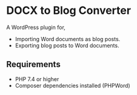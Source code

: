 # DOCX to Blog Converter

A WordPress plugin for,
- Importing Word documents as blog posts.
- Exporting blog posts to Word documents.

## Requirements
- PHP 7.4 or higher
- Composer dependencies installed (PHPWord)
